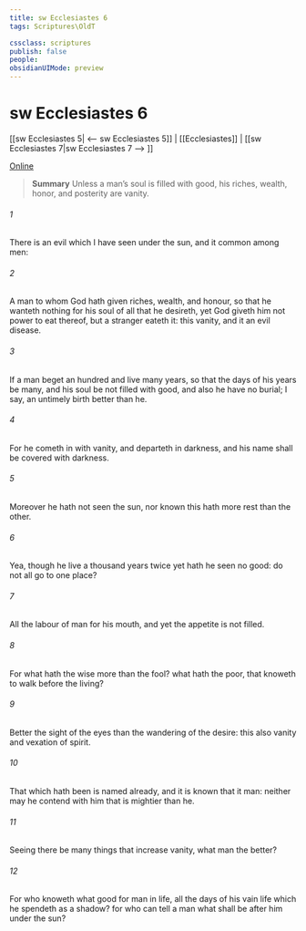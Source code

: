 ```yaml
---
title: sw Ecclesiastes 6
tags: Scriptures\OldT

cssclass: scriptures
publish: false
people:
obsidianUIMode: preview
---
```


# sw Ecclesiastes 6
[[sw Ecclesiastes 5| <-- sw Ecclesiastes 5]] | [[Ecclesiastes]] | [[sw Ecclesiastes 7|sw Ecclesiastes 7 --> ]]

[Online](https://churchofjesuschrist.org/study/scriptures/ot/eccl/6?lang=eng)

> __Summary__
Unless a man’s soul is filled with good, his riches, wealth, honor, and posterity are vanity.

###### 1 
There is an evil which I have seen under the sun, and it  common among men:

###### 2 
A man to whom God hath given riches, wealth, and honour, so that he wanteth nothing for his soul of all that he desireth, yet God giveth him not power to eat thereof, but a stranger eateth it: this  vanity, and it  an evil disease.

###### 3 
If a man beget an hundred  and live many years, so that the days of his years be many, and his soul be not filled with good, and also  he have no burial; I say,  an untimely birth  better than he.

###### 4 
For he cometh in with vanity, and departeth in darkness, and his name shall be covered with darkness.

###### 5 
Moreover he hath not seen the sun, nor known  this hath more rest than the other.

###### 6 
Yea, though he live a thousand years twice  yet hath he seen no good: do not all go to one place?

###### 7 
All the labour of man  for his mouth, and yet the appetite is not filled.

###### 8 
For what hath the wise more than the fool? what hath the poor, that knoweth to walk before the living?

###### 9 
Better  the sight of the eyes than the wandering of the desire: this  also vanity and vexation of spirit.

###### 10 
That which hath been is named already, and it is known that it  man: neither may he contend with him that is mightier than he.

###### 11 
Seeing there be many things that increase vanity, what  man the better?

###### 12 
For who knoweth what  good for man in  life, all the days of his vain life which he spendeth as a shadow? for who can tell a man what shall be after him under the sun?

